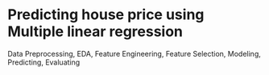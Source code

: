 # Predicting house price using Multiple linear regression
Data Preprocessing, EDA, Feature Engineering, Feature Selection, Modeling, Predicting, Evaluating
